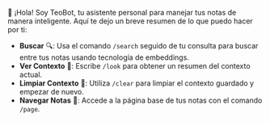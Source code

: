 🤖 ¡Hola! Soy TeoBot, tu asistente personal para manejar tus notas de manera inteligente. Aquí te dejo un breve resumen de lo que puedo hacer por ti:

- **Buscar** 🔍: Usa el comando `/search` seguido de tu consulta para buscar entre tus notas usando tecnología de embeddings.
- **Ver Contexto** 📄: Escribe `/look` para obtener un resumen del contexto actual.
- **Limpiar Contexto** 🧹: Utiliza `/clear` para limpiar el contexto guardado y empezar de nuevo.
- **Navegar Notas** 📖: Accede a la página base de tus notas con el comando `/page`.